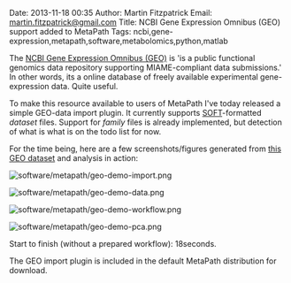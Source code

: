 Date: 2013-11-18 00:35
Author: Martin Fitzpatrick
Email: martin.fitzpatrick@gmail.com
Title: NCBI Gene Expression Omnibus (GEO) support added to MetaPath
Tags: ncbi,gene-expression,metapath,software,metabolomics,python,matlab

The [NCBI Gene Expression Omnibus (GEO)](http://www.ncbi.nlm.nih.gov/geo/) is 'is a public functional genomics data repository supporting MIAME-compliant data submissions.' In other words, its a online database of freely available experimental gene-expression data. Quite useful.

To make this resource available to users of MetaPath I've today released a simple GEO-data import plugin. It currently supports [SOFT](http://www.ncbi.nlm.nih.gov/geo/info/soft2.html)-formatted *dataset* files. Support for *family* files is already implemented, but detection of what is what is on the todo list for now.

For the time being, here are a few screenshots/figures generated from [this GEO dataset]() and analysis in action:

![software/metapath/geo-demo-import.png](/static/images/software/metapath/geo-demo-import.png)

![software/metapath/geo-demo-data.png](/static/images/software/metapath/geo-demo-data.png)

![software/metapath/geo-demo-workflow.png](/static/images/software/metapath/geo-demo-workflow.png)

![software/metapath/geo-demo-pca.png](/static/images/software/metapath/geo-demo-pca.png)

Start to finish (without a prepared workflow): 18seconds.

The GEO import plugin is included in the default MetaPath distribution for download.




